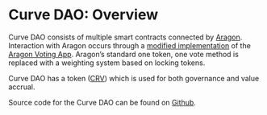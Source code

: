 # Curve DAO: Overview

Curve DAO consists of multiple smart contracts connected by [Aragon](https://github.com/aragon/aragonOS). Interaction with Aragon occurs through a [modified implementation](https://github.com/curvefi/curve-aragon-voting) of the [Aragon Voting App](https://github.com/aragon/aragon-apps/tree/master/apps/voting). Aragon’s standard one token, one vote method is replaced with a weighting system based on locking tokens.

Curve DAO has a token ([CRV](https://etherscan.io/token/0xd533a949740bb3306d119cc777fa900ba034cd52)) which is used for both governance and value accrual.

Source code for the Curve DAO can be found on [Github](https://github.com/curvefi/curve-dao-contracts).